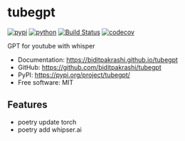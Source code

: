 # tubegpt


[![pypi](https://img.shields.io/pypi/v/tubegpt.svg)](https://pypi.org/project/tubegpt/)
[![python](https://img.shields.io/pypi/pyversions/tubegpt.svg)](https://pypi.org/project/tubegpt/)
[![Build Status](https://github.com/biditpakrashi/tubegpt/actions/workflows/dev.yml/badge.svg)](https://github.com/biditpakrashi/tubegpt/actions/workflows/dev.yml)
[![codecov](https://codecov.io/gh/biditpakrashi/tubegpt/branch/main/graphs/badge.svg)](https://codecov.io/github/biditpakrashi/tubegpt)



GPT for youtube with whisper


* Documentation: <https://biditpakrashi.github.io/tubegpt>
* GitHub: <https://github.com/biditpakrashi/tubegpt>
* PyPI: <https://pypi.org/project/tubegpt/>
* Free software: MIT


## Features

* poetry update torch
* poetry add whipser.ai


